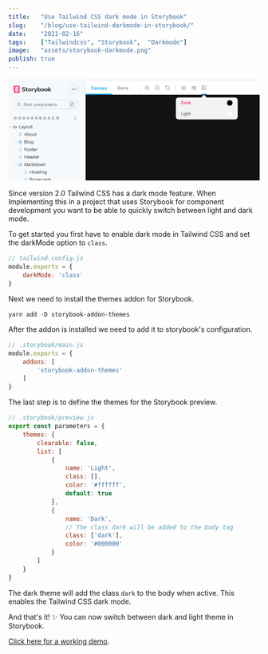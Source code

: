 ```yaml
---
title:   "Use Tailwind CSS dark mode in Storybook"
slug:    "/blog/use-tailwind-darkmode-in-storybook/"
date:    "2021-02-16"
tags:    ["Tailwindcss", "Storybook",  "Darkmode"]
image:   "assets/storybook-darkmode.png"
publish: true
---
```

![Storybook darkmode](assets/storybook-darkmode.png)

Since version 2.0 Tailwind CSS has a dark mode feature. When Implementing this in a project that uses Storybook for
component development you want to be able to quickly switch between light and dark mode.

To get started you first have to enable dark mode in Tailwind CSS and set the darkMode option to `class`.

```js
// tailwind.config.js
module.exports = {
    darkMode: 'class'
}
```

Next we need to install the themes addon for Storybook.

```shell
yarn add -D storybook-addon-themes
```

After the addon is installed we need to add it to storybook's configuration.

```js
// .storybook/main.js
module.exports = {
    addons: [
        'storybook-addon-themes'
    ]
}
```

The last step is to define the themes for the Storybook preview.

```js
// .storybook/preview.js
export const parameters = {
    themes: {
        clearable: false,
        list: [
            {
                name: 'Light',
                class: [],
                color: '#ffffff',
                default: true
            },
            {
                name: 'Dark',
                // The class dark will be added to the body tag
                class: ['dark'],
                color: '#000000'
            }
        ]
    }
}
```

The dark theme will add the class `dark` to the body when active. This enables the Tailwind CSS dark mode.

And that's it! ✨ You can now switch between dark and light theme in
Storybook.

[Click here for a working demo](/storybook/).
